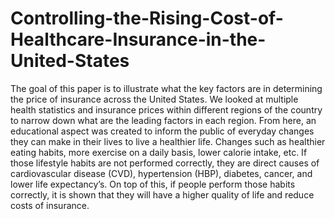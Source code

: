 # Controlling-the-Rising-Cost-of-Healthcare-Insurance-in-the-United-States

The goal of this paper is to illustrate what the key factors are in determining the price of insurance
across the United States. We looked at multiple health statistics and insurance prices within different
regions of the country to narrow down what are the leading factors in each region. From here, an
educational aspect was created to inform the public of everyday changes they can make in their lives to
live a healthier life. Changes such as healthier eating habits, more exercise on a daily basis, lower calorie
intake, etc. If those lifestyle habits are not performed correctly, they are direct causes of cardiovascular
disease (CVD), hypertension (HBP), diabetes, cancer, and lower life expectancy’s. On top of this, if
people perform those habits correctly, it is shown that they will have a higher quality of life and reduce
costs of insurance.
